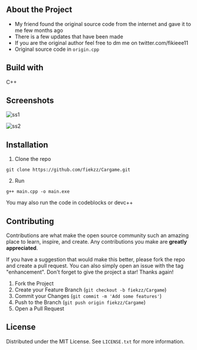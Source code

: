 ## About the Project
* My friend found the original source code from the internet and gave it to me few months ago
* There is a few updates that have been made
* If you are the original author feel free to dm me on twitter.com/fikieee11
* Original source code in `origin.cpp`

## Build with
C++

## Screenshots
![ss1](https://user-images.githubusercontent.com/75507209/145782415-6d5c4c11-7085-4f4f-95f5-bc7a408d2aa8.png)

![ss2](https://user-images.githubusercontent.com/75507209/145782425-9d8f7cca-63d6-49c4-9670-d964d95ca4b1.png)


## Installation
1. Clone the repo

```
git clone https://github.com/fiekzz/Cargame.git
```

2. Run

```
g++ main.cpp -o main.exe
```

You may also run the code in codeblocks or devc++

<!-- CONTRIBUTING -->
## Contributing

Contributions are what make the open source community such an amazing place to learn, inspire, and create. Any contributions you make are **greatly appreciated**.

If you have a suggestion that would make this better, please fork the repo and create a pull request. You can also simply open an issue with the tag "enhancement".
Don't forget to give the project a star! Thanks again!

1. Fork the Project
2. Create your Feature Branch (`git checkout -b fiekzz/Cargame`)
3. Commit your Changes (`git commit -m 'Add some features'`)
4. Push to the Branch (`git push origin fiekzz/Cargame`)
5. Open a Pull Request

<!-- LICENSE -->
## License

Distributed under the MIT License. See `LICENSE.txt` for more information.
